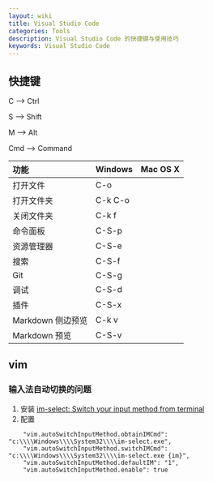 ```yaml
---
layout: wiki
title: Visual Studio Code
categories: Tools
description: Visual Studio Code 的快捷键与使用技巧
keywords: Visual Studio Code
---
```


## 快捷键

C --> Ctrl

S --> Shift

M --> Alt

Cmd --> Command

| 功能              | Windows | Mac OS X |
|:------------------|:--------|:---------|
| 打开文件          | C-o     |          |
| 打开文件夹        | C-k C-o |          |
| 关闭文件夹        | C-k f   |          |
| 命令面板          | C-S-p   |          |
| 资源管理器        | C-S-e   |          |
| 搜索              | C-S-f   |          |
| Git               | C-S-g   |          |
| 调试              | C-S-d   |          |
| 插件              | C-S-x   |          |
| Markdown 侧边预览 | C-k v   |          |
| Markdown 预览     | C-S-v   |          |

## vim
### 输入法自动切换的问题
1. 安装 [im-select: Switch your input method from terminal](https://github.com/daipeihust/im-select)
2. 配置
```
    "vim.autoSwitchInputMethod.obtainIMCmd": "c:\\\\Windows\\\\System32\\\\im-select.exe",
    "vim.autoSwitchInputMethod.switchIMCmd": "c:\\\\Windows\\\\System32\\\\im-select.exe {im}",
    "vim.autoSwitchInputMethod.defaultIM": "1",
    "vim.autoSwitchInputMethod.enable": true
```

